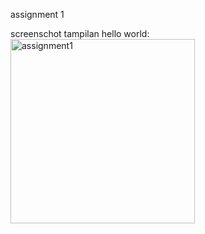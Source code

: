 assignment 1

screenschot tampilan hello world:
<img width="295" alt="assignment1" src="https://github.com/user-attachments/assets/f8f0b22a-c40f-4708-9c59-70a8dc4deee4" />
